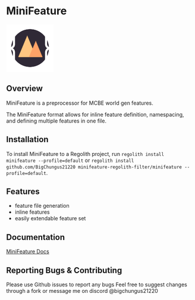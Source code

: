 # MiniFeature
![MiniFeatureLogo](/minifeature/minifeature_logo.png "MiniFeature")

## Overview
MiniFeature is a preprocessor for MCBE world gen features.

The MiniFeature format allows for inline feature definition, namespacing, and defining multiple features in one file.

## Installation
To install MiniFeature to a Regolith project, run ```regolith install minifeature --profile=default``` or ```regolith install github.com/BigChungus21220 minifeature-regolith-filter/minifeature --profile=default```.

## Features
- feature file generation
- inline features
- easily extendable feature set

## Documentation
[MiniFeature Docs](https://bigchungus21220.github.io/minifeature-regolith-filter/)

## Reporting Bugs & Contributing
Please use Github issues to report any bugs
Feel free to suggest changes through a fork or message me on discord @bigchungus21220
